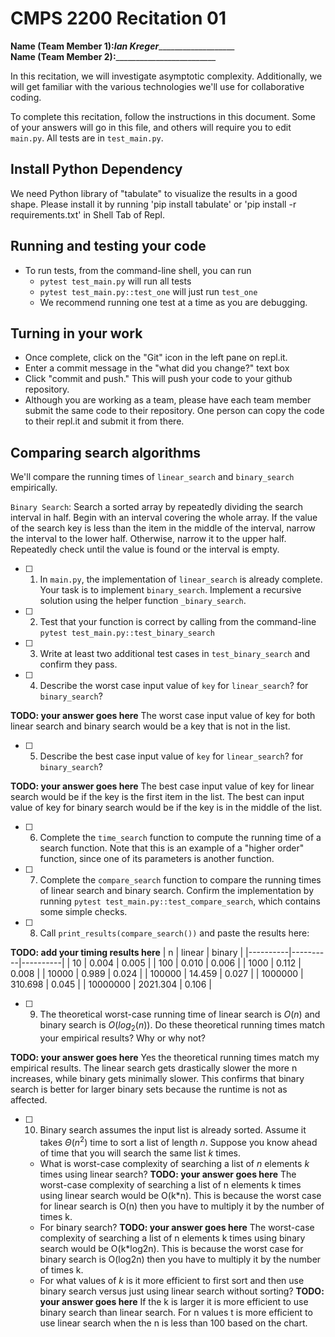 # CMPS 2200  Recitation 01

**Name (Team Member 1):**___Ian Kreger______________________  
**Name (Team Member 2):**_________________________

In this recitation, we will investigate asymptotic complexity. Additionally, we will get familiar with the various technologies we'll use for collaborative coding.

To complete this recitation, follow the instructions in this document. Some of your answers will go in this file, and others will require you to edit `main.py`. All tests are in `test_main.py`.

## Install Python Dependency

We need Python library of "tabulate" to visualize the results in a good shape. Please install it by running 'pip install tabulate' or 'pip install -r requirements.txt' in Shell Tab of Repl.  

## Running and testing your code

- To run tests, from the command-line shell, you can run
  + `pytest test_main.py` will run all tests
  + `pytest test_main.py::test_one` will just run `test_one`
  + We recommend running one test at a time as you are debugging.

## Turning in your work

- Once complete, click on the "Git" icon in the left pane on repl.it.
- Enter a commit message in the "what did you change?" text box
- Click "commit and push." This will push your code to your github repository.
- Although you are working as a team, please have each team member submit the same code to their repository. One person can copy the code to their repl.it and submit it from there.

## Comparing search algorithms

We'll compare the running times of `linear_search` and `binary_search` empirically.

`Binary Search`: Search a sorted array by repeatedly dividing the search interval in half. Begin with an interval covering the whole array. If the value of the search key is less than the item in the middle of the interval, narrow the interval to the lower half. Otherwise, narrow it to the upper half. Repeatedly check until the value is found or the interval is empty.

- [ ] 1. In `main.py`, the implementation of `linear_search` is already complete. Your task is to implement `binary_search`. Implement a recursive solution using the helper function `_binary_search`. 

- [ ] 2. Test that your function is correct by calling from the command-line `pytest test_main.py::test_binary_search`

- [ ] 3. Write at least two additional test cases in `test_binary_search` and confirm they pass.

- [ ] 4. Describe the worst case input value of `key` for `linear_search`? for `binary_search`? 

**TODO: your answer goes here**
The worst case input value of key for both linear search and binary search would be a key that is not in the list.

- [ ] 5. Describe the best case input value of `key` for `linear_search`? for `binary_search`? 

**TODO: your answer goes here**
The best case input value of key for linear search would be if the key is the first item in the list. The best can input value of key for binary search would be if the key is in the middle of the list.

- [ ] 6. Complete the `time_search` function to compute the running time of a search function. Note that this is an example of a "higher order" function, since one of its parameters is another function.

- [ ] 7. Complete the `compare_search` function to compare the running times of linear search and binary search. Confirm the implementation by running `pytest test_main.py::test_compare_search`, which contains some simple checks.

- [ ] 8. Call `print_results(compare_search())` and paste the results here:

**TODO: add your timing results here**
|        n |   linear |   binary |
|----------|----------|----------|
|       10 |    0.004 |    0.005 |
|      100 |    0.010 |    0.006 |
|     1000 |    0.112 |    0.008 |
|    10000 |    0.989 |    0.024 |
|   100000 |   14.459 |    0.027 |
|  1000000 |  310.698 |    0.045 |
| 10000000 | 2021.304 |    0.106 |

- [ ] 9. The theoretical worst-case running time of linear search is $O(n)$ and binary search is $O(log_2(n))$. Do these theoretical running times match your empirical results? Why or why not?

**TODO: your answer goes here**
Yes the theoretical running times match my empirical results. The linear search gets drastically slower the more n increases, while binary gets minimally slower. This confirms that binary search is better for larger binary sets because the runtime is not as affected.

- [ ] 10. Binary search assumes the input list is already sorted. Assume it takes $\Theta(n^2)$ time to sort a list of length $n$. Suppose you know ahead of time that you will search the same list $k$ times. 
  + What is worst-case complexity of searching a list of $n$ elements $k$ times using linear search? **TODO: your answer goes here**
  The worst-case complexity of searching a list of n elements k times using linear search would be O(k*n). This is because the worst case for linear search is O(n) then you have to multiply it by the number of times k.
  + For binary search? **TODO: your answer goes here**
    The worst-case complexity of searching a list of n elements k times using binary search would be O(k*log2n). This is because the worst case for binary search is O(log2n) then you have to multiply it by the number of times k.
  + For what values of $k$ is it more efficient to first sort and then use binary search versus just using linear search without sorting? **TODO: your answer goes here**
    If the k is larger it is more efficient to use binary search than linear search. For n values t is more efficient to use linear search when the n is less than 100 based on the chart. 

